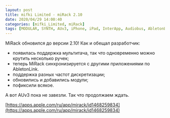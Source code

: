 ```yaml
---
layout: post
title: mifki Limited - miRack 2.10
date: 2020/04/29 14:00:40
categories: [mifki_Limited, miRack]
tags: [MODULAR, SYNTH, AUv3, iPhone, iPad, InterApp, Audiobus, AbletonLink]
---
```

MiRack обновился до версии 2.10! Как и обещал разработчик:
* появилась поддержка мультитача, так что одновременно можно крутить несколько ручек;
* теперь MiRack синхронизируется с другими приложениями по AbletonLink.
* поддержка разных частот дискретизации;
* обновились и добавились модули;
* пофиксили всякое.

А вот AUv3 пока не завезли. Так что продолжаем ждать.

[https://apps.apple.com/ru/app/mirack/id1468259834](https://apps.apple.com/ru/app/mirack/id1468259834)
